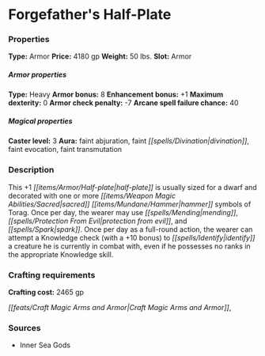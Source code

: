 ﻿---
Title: "Forgefather's Half-Plate"
Type: "Armor"
Price: "4180 gp"
Weight: "50 lbs."
Slot: "Armor"
Armor properties Type: "Heavy"
Armor bonus: "8"
Enhancement bonus: "+1"
Maximum dexterity: "0"
Armor check penalty: "-7"
Arcane spell failure chance: "40"
Caster level: "3"
Aura: "faint abjuration, faint divination, faint evocation, faint transmutation"
Description: |
  "This _+1 half-plate_ is usually sized for a dwarf and decorated with one or more sacred hammer symbols of Torag. Once per day, the wearer may use _mending_, _protection from evil_, and _spark_. Once per day as a full-round action, the wearer can attempt a Knowledge check (with a +10 bonus) to identify a creature he is currently in combat with, even if he possesses no ranks in the appropriate Knowledge skill."
Crafting cost: "2465 gp"
Sources: "['Inner Sea Gods']"
---

# Forgefather's Half-Plate

### Properties

**Type:** Armor **Price:** 4180 gp **Weight:** 50 lbs. **Slot:** Armor

##### Armor properties

**Type:** Heavy **Armor bonus:** 8 **Enhancement bonus:** +1 **Maximum dexterity:** 0 **Armor check penalty:** -7 **Arcane spell failure chance:** 40

##### Magical properties

**Caster level:** 3 **Aura:** faint abjuration, faint _[[spells/Divination|divination]]_, faint evocation, faint transmutation

### Description

This +1 _[[items/Armor/Half-plate|half-plate]]_ is usually sized for a dwarf and decorated with one or more _[[items/Weapon Magic Abilities/Sacred|sacred]]_ _[[items/Mundane/Hammer|hammer]]_ symbols of Torag. Once per day, the wearer may use _[[spells/Mending|mending]]_, _[[spells/Protection From Evil|protection from evil]]_, and _[[spells/Spark|spark]]_. Once per day as a full-round action, the wearer can attempt a Knowledge check (with a +10 bonus) to _[[spells/Identify|identify]]_ a creature he is currently in combat with, even if he possesses no ranks in the appropriate Knowledge skill.

### Crafting requirements

**Crafting cost:** 2465 gp

_[[feats/Craft Magic Arms and Armor|Craft Magic Arms and Armor]]_,

### Sources

* Inner Sea Gods